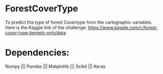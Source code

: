 # ForestCoverType
To predict the type of forest Covertype from the cartographic variables.
Here is the Kaggle link of the challenge: https://www.kaggle.com/c/forest-cover-type-kernels-only/data

# Dependencies:

Numpy   |||
Pandas   |||
Matplotlib   |||
Scikit    |||
Keras

